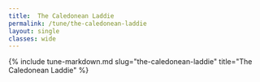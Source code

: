 ```yaml
---
title:  The Caledonean Laddie
permalink: /tune/the-caledonean-laddie
layout: single
classes: wide
---
```

{% include tune-markdown.md slug="the-caledonean-laddie" title="The Caledonean Laddie" %}
